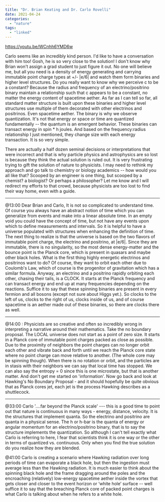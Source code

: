 ```yaml
---
title: "Dr. Brian Keating and Dr. Carlo Rovelli"
date: 2021-04-24
categories: 
  - "nature"
tags: 
  - "linked"
---
```


https://youtu.be/WCnhh6YMD6w

Carlo seems like an incredibly kind person. I'd like to have a conversation with him too! Gosh, he is so very close to the solution! I don't know why Brian won't assign a grad student to just figure it out. No one will believe me, but all you need is a density of energy generating and carrying immutable point charge types at +/- |e/6| and watch them form binaries and higher level structures. Do you really want to know why we perceive c to be a constant? Because the radius and frequency of an electrino/positrino binary maintain a relationship such that c appears to be a constant, no matter the energy content of spacetime aether. As far as I can tell so far, all standard matter structure is built upon these binaries and higher level structures use multiple of them decorated with other electrinos and positrinos. Even spacetime aether. The binary is why we observe quantization. It's not that energy or space or time are quantized fundamentally -- the quantum is an emergent behavior. These binaries can transact energy in spin \* h joules. And based on the frequency:radius relationship I just mentioned, they change size with each energy transaction. It is so very simple.

There are actually a half dozen seminal decisions or interpretations that were incorrect and that is why particle physics and astrophysics are so lost is because they think the actual solution is ruled out. It is very frustrating trying to gift the solution of nature to physicists. I may need to rethink my approach and go talk to chemistry or biology academics -- how would you all like that? Scooped by an engineer is one thing, but scooped by a chemist? a biologist? Or perhaps a philosopher? Let me know and I will redirect my efforts to that crowd, because physicists are too lost to find their way home, even with a guide.

* * *

@13:00 Dear Brian and Carlo, It is not so complicated to understand time. Of course you always have an abstract notion of time which you can generalize from events and make into a linear absolute time. In an empty void you could have the concept of time, but not have any events upon which to define measurements and intervals. So it is helpful to have a universe populated with structures when enhancing the definition of time. The next thing to realize is that the universe is based on the two flavors of immutable point charge, the electrino and positrino, at |e/6|. Since they are immutable, there is no singularity, so the most dense energy-matter and the bounce point is the Planck core, which is present in quasars and maybe other black holes. What is the first thing highly energetic electrinos and positrinos want to do? Of course, they want to orbit each other due to Coulomb's Law, which of course is the progenitor of gravitation which has a similar formula. Anyway, an electrino and a positrino rapidly orbiting each other, chasing their tails, is a CLOCK. It starts at the Planck frequency and can transact energy and end up at many frequencies depending on the reactions. Suffice it to say that these spinning binaries are present in every fermion and all bosons (except not sure about Higgs yet.). So clocks to the left of us, clocks to the right of us, clocks inside of us, and of course spacetime is an aether made out of these binaries, so there are clocks there as well.

* * *

@14:00 : Physicists are so creative and often so incredibly wrong in interpreting a narrative around their mathematics. Take the no boundary proposal. The LOCAL universe does not start as a point of zero size. It starts in a Planck core of immutable point charges packed as close as possible. Due to the proximity of neighbors the point charges can no longer orbit each other and vibrate back and forth until we reach the Planck core state where no point charge can move relative to another. (The whole core may be spinning though). When there is no rotation or orbit, and the particles are in stasis with their neighbors we can say that local time has stopped. We can also say the entropy = 0 since this is one microstate, but that is another matter. And don't get me started on 'information'. Now go back and look at Hawking's No Boundary Proposal - and it should hopefully be quite obvious that as Planck cores jet, each jet is the process Hawking describes as a shuttlecock.

* * *

@33:00 Carlo '....far beyond the Planck scale' --- this is a good time to point out that nature is continuous in many ways - energy, distance, velocity. It is the structures that implement quanta. So the electrino and positrino are quanta in a physical sense. The h or h-bar is the quanta of energy or angular momentum for an electrino/positrino binary, that is to say the structure implements the quantization. So although I can't tell exactly what Carlo is referring to here, I fear that scientists think it is one way or the other in terms of quantized vs. continuous. Only when you find the true solution do you realize how they are blended.

@41:00 Carlo is creating a scenario where Hawking radiation over long periods of time can evaporate a black hole, but then the ingestion must average less than the Hawking radiation. It is much easier to think about the spinning black hole and the frame dragging around the poles and the encroaching (relatively) low-energy spacetime aether inside the vortex that gets closer and closer to the event horizon or ‘white hole’ surface -- well suffice it to say that the breaching Planck core of packed point charges is what Carlo is talking about when he refers to a white hole.
